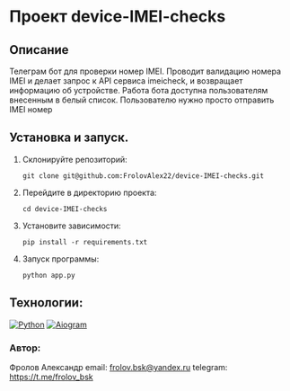 # Проект device-IMEI-checks

## Описание

Телеграм бот для проверки номер IMEI. Проводит валидацию номера IMEI и делает
запрос к API сервиса imeicheck, и возвращает информацию об устройстве. Работа
бота доступна пользователям внесенным в белый список.
Пользователю нужно просто отправить IMEI номер


## Установка и запуск.
1. Склонируйте репозиторий:
   ```
   git clone git@github.com:FrolovAlex22/device-IMEI-checks.git
   ```
2. Перейдите в директорию проекта:
   ```
   cd device-IMEI-checks
   ```
3. Установите зависимости:
   ```
   pip install -r requirements.txt
   ```
4. Запуск программы:
   ```
   python app.py
   ```

## Технологии:
[![Python](https://img.shields.io/badge/python-3.12-blue?logo=python)](https://www.python.org/)
[![Aiogram](https://img.shields.io/badge/Aiogram-blue)](https://aiogram.dev/)

### Автор:

Фролов Александр
email: frolov.bsk@yandex.ru
telegram: https://t.me/frolov_bsk